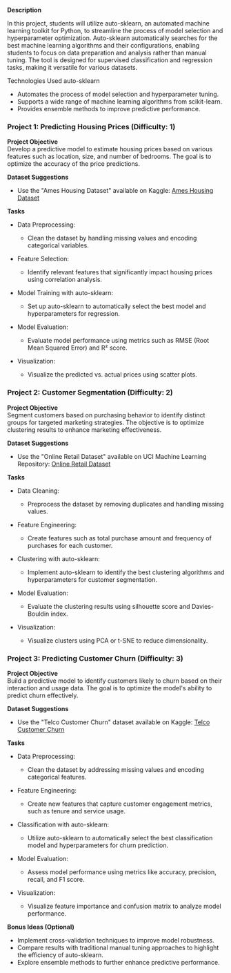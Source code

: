 **Description**

In this project, students will utilize auto-sklearn, an automated machine learning toolkit for Python, to streamline the process of model selection and hyperparameter optimization. Auto-sklearn automatically searches for the best machine learning algorithms and their configurations, enabling students to focus on data preparation and analysis rather than manual tuning. The tool is designed for supervised classification and regression tasks, making it versatile for various datasets.

Technologies Used
auto-sklearn

- Automates the process of model selection and hyperparameter tuning.
- Supports a wide range of machine learning algorithms from scikit-learn.
- Provides ensemble methods to improve predictive performance.

### Project 1: Predicting Housing Prices (Difficulty: 1)

**Project Objective**  
Develop a predictive model to estimate housing prices based on various features such as location, size, and number of bedrooms. The goal is to optimize the accuracy of the price predictions.

**Dataset Suggestions**  
- Use the "Ames Housing Dataset" available on Kaggle: [Ames Housing Dataset](https://www.kaggle.com/datasets/prestonvong/AmesHousing)  

**Tasks**  
- Data Preprocessing:
  - Clean the dataset by handling missing values and encoding categorical variables.
  
- Feature Selection:
  - Identify relevant features that significantly impact housing prices using correlation analysis.
  
- Model Training with auto-sklearn:
  - Set up auto-sklearn to automatically select the best model and hyperparameters for regression.
  
- Model Evaluation:
  - Evaluate model performance using metrics such as RMSE (Root Mean Squared Error) and R² score.
  
- Visualization:
  - Visualize the predicted vs. actual prices using scatter plots.

### Project 2: Customer Segmentation (Difficulty: 2)

**Project Objective**  
Segment customers based on purchasing behavior to identify distinct groups for targeted marketing strategies. The objective is to optimize clustering results to enhance marketing effectiveness.

**Dataset Suggestions**  
- Use the "Online Retail Dataset" available on UCI Machine Learning Repository: [Online Retail Dataset](https://archive.ics.uci.edu/ml/datasets/online+retail)  

**Tasks**  
- Data Cleaning:
  - Preprocess the dataset by removing duplicates and handling missing values.
  
- Feature Engineering:
  - Create features such as total purchase amount and frequency of purchases for each customer.
  
- Clustering with auto-sklearn:
  - Implement auto-sklearn to identify the best clustering algorithms and hyperparameters for customer segmentation.
  
- Model Evaluation:
  - Evaluate the clustering results using silhouette score and Davies-Bouldin index.
  
- Visualization:
  - Visualize clusters using PCA or t-SNE to reduce dimensionality.

### Project 3: Predicting Customer Churn (Difficulty: 3)

**Project Objective**  
Build a predictive model to identify customers likely to churn based on their interaction and usage data. The goal is to optimize the model's ability to predict churn effectively.

**Dataset Suggestions**  
- Use the "Telco Customer Churn" dataset available on Kaggle: [Telco Customer Churn](https://www.kaggle.com/datasets/blastchar/telco-customer-churn)  

**Tasks**  
- Data Preprocessing:
  - Clean the dataset by addressing missing values and encoding categorical features.
  
- Feature Engineering:
  - Create new features that capture customer engagement metrics, such as tenure and service usage.
  
- Classification with auto-sklearn:
  - Utilize auto-sklearn to automatically select the best classification model and hyperparameters for churn prediction.
  
- Model Evaluation:
  - Assess model performance using metrics like accuracy, precision, recall, and F1 score.
  
- Visualization:
  - Visualize feature importance and confusion matrix to analyze model performance.

**Bonus Ideas (Optional)**  
- Implement cross-validation techniques to improve model robustness.
- Compare results with traditional manual tuning approaches to highlight the efficiency of auto-sklearn.
- Explore ensemble methods to further enhance predictive performance.

